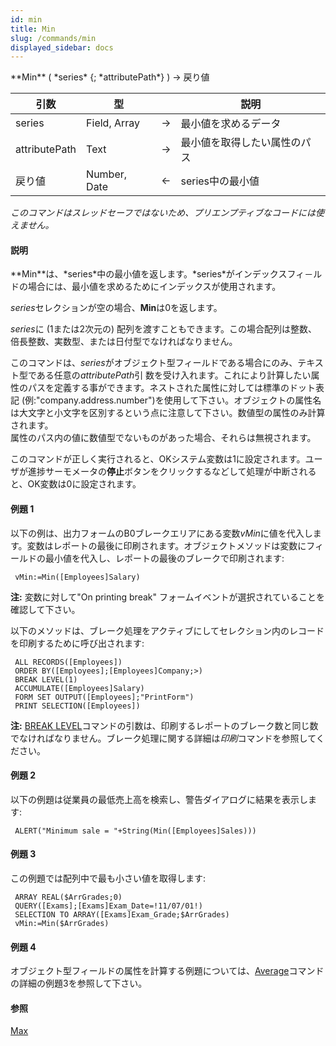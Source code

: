 ```yaml
---
id: min
title: Min
slug: /commands/min
displayed_sidebar: docs
---
```


<!--REF #_command_.Min.Syntax-->**Min** ( *series* {; *attributePath*} ) -> 戻り値<!-- END REF-->
<!--REF #_command_.Min.Params-->
| 引数 | 型 |  | 説明 |
| --- | --- | --- | --- |
| series | Field, Array | &#8594;  | 最小値を求めるデータ |
| attributePath | Text | &#8594;  | 最小値を取得したい属性のパス |
| 戻り値 | Number, Date | &#8592; | series中の最小値 |

<!-- END REF-->

*このコマンドはスレッドセーフではないため、プリエンプティブなコードには使えません。*


#### 説明 

<!--REF #_command_.Min.Summary-->**Min**は、*series*中の最小値を返します。<!-- END REF-->*series*がインデックスフィ－ルドの場合には、最小値を求めるためにインデックスが使用されます。

*series*セレクションが空の場合、**Min**は0を返します。

*series*に (1または2次元の) 配列を渡すこともできます。この場合配列は整数、倍長整数、実数型、または日付型でなければなりません。

このコマンドは、*series*がオブジェクト型フィールドである場合にのみ、テキスト型である任意の*attributePath*引 数を受け入れます。これにより計算したい属性のパスを定義する事ができます。ネストされた属性に対しては標準のドット表記 (例:"company.address.number")を使用して下さい。オブジェクトの属性名は大文字と小文字を区別するという点に注意して下さい。数値型の属性のみ計算されます。  
属性のパス内の値に数値型でないものがあった場合、それらは無視されます。

このコマンドが正しく実行されると、OKシステム変数は1に設定されます。ユーザが進捗サーモメータの**停止**ボタンをクリックするなどして処理が中断されると、OK変数は0に設定されます。

#### 例題 1 

以下の例は、出力フォームのB0ブレークエリアにある変数*vMin*に値を代入します。変数はレポートの最後に印刷されます。オブジェクトメソッドは変数にフィールドの最小値を代入し、レポートの最後のブレークで印刷されます: 

```4d
 vMin:=Min([Employees]Salary)
```

**注:** 変数に対して"On printing break" フォームイベントが選択されていることを確認して下さい。

以下のメソッドは、ブレーク処理をアクティブにしてセレクション内のレコードを印刷するために呼び出されます:

```4d
 ALL RECORDS([Employees])
 ORDER BY([Employees];[Employees]Company;>)
 BREAK LEVEL(1)
 ACCUMULATE([Employees]Salary)
 FORM SET OUTPUT([Employees];"PrintForm")
 PRINT SELECTION([Employees])
```

**注:** [BREAK LEVEL](break-level.md)コマンドの引数は、印刷するレポートのブレーク数と同じ数でなければなりません。ブレーク処理に関する詳細は*印刷*コマンドを参照してください。

#### 例題 2 

以下の例題は従業員の最低売上高を検索し、警告ダイアログに結果を表示します:

```4d
 ALERT("Minimum sale = "+String(Min([Employees]Sales)))
```

#### 例題 3 

この例題では配列中で最も小さい値を取得します:

```4d
 ARRAY REAL($ArrGrades;0)
 QUERY([Exams];[Exams]Exam_Date=!11/07/01!)
 SELECTION TO ARRAY([Exams]Exam_Grade;$ArrGrades)
 vMin:=Min($ArrGrades)
```

#### 例題 4 

オブジェクト型フィールドの属性を計算する例題については、[Average](average.md)コマンドの詳細の例題3を参照して下さい。

#### 参照 

[Max](max.md)  